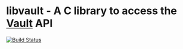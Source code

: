 # libvault - A C library to access the [Vault](https://vaultproject.io) API

[![Build Status](https://travis-ci.org/tbartelmess/libvault.svg?branch=master)](https://travis-ci.org/tbartelmess/libvault)
